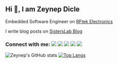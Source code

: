 <!--
### Hi 👋, I am Zeynep Dicle
A passionate embedded system developer from Turkey. I work in hardware design, embedded software development, testing and analysis at [@rftek](https://github.com/rftek-electronics). I am involved in the open source [@deneyap](https://github.com/deneyapkart) project. I also do volunteer work for gender and women's empowerment at [SistersLab](https://sisterslab.co/). I share what I learned in all processes in [my blog](https://sisterslab.co/yazar/zeynep-dicle/) posts.

![Zeynep's GitHub stats](https://github-readme-stats.vercel.app/api?username=zeynepdicle&show_icons=true&theme=radical)     [![Top Langs](https://github-readme-stats.vercel.app/api/top-langs/?username=zeynepdicle&layout=compact&theme=radical)](https://github.com/zeynepdicle/github-readme)

- 🔭 I’m currently working on [RFtek](https://github.com/rftek-electronics)
- 🌱 I’m currently learning ...
- 👯 I’m looking to collaborate on ...
- 🤔 I’m looking for help with ...
- 💬 Ask me about ...
- 📫 How to reach me: ...
- 😄 Pronouns: ...
- ⚡ Fun fact: ...
-->

<!--
**zeynepdicle/zeynepdicle** is a ✨ _special_ ✨ repository because its `README.md` (this file) appears on your GitHub profile.
-->
## Hi 👋, I am Zeynep Dicle
Embedded Software Engineer on [RFtek Electronics](https://github.com/rftek-electronics)

I write blog posts on [SistersLab Blog](https://sisterslab.co/yazar/zeynep-dicle/)
### Connect with me: [![](https://img.shields.io/badge/Linkedin-66435A)](https://www.linkedin.com/in/zeynep-dicle-9862841a9/) [![](https://img.shields.io/badge/Twitter-66435A)](https://twitter.com/zeynepdicledev)   [![](https://img.shields.io/badge/Youtube-66435A)](https://www.youtube.com/channel/UCPnJ2dQcht_XPxKaTwVTk2A)   [![](https://img.shields.io/badge/Blog-66435A)](https://sisterslab.co/yazar/zeynep-dicle/)   [![](https://img.shields.io/badge/Spotfiy-66435A)](https://open.spotify.com/user/3bsoz3jesd1aw0qinhvl7kp5n?si=3e6e173cd36746c5)   

![Zeynep's GitHub stats](https://github-readme-stats.vercel.app/api?username=zeynepdicle&show_icons=true&theme=radical)     [![Top Langs](https://github-readme-stats.vercel.app/api/top-langs/?username=zeynepdicle&layout=compact&theme=radical)](https://github.com/zeynepdicle/github-readme)

